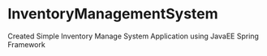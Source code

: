 # InventoryManagementSystem
Created Simple Inventory Manage System Application using JavaEE Spring Framework
